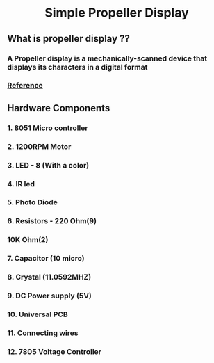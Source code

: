 # <center>Simple Propeller Display</center>

## What is propeller display ??
### A Propeller display is a mechanically-scanned device that displays its characters in a digital format

### <a href="https://ijireeice.com/wp-content/uploads/2014/12/IJIREEICE-15.pdf">Reference</a>

## Hardware Components
###  1. 8051 Micro controller
###  2. 1200RPM Motor
###  3. LED - 8 (With a color)
###  4. IR led
###  5. Photo Diode
###  6. Resistors - 220 Ohm(9)
###                 10K Ohm(2)
###  7. Capacitor (10 micro)
###  8. Crystal (11.0592MHZ)
###  9. DC Power supply (5V)
###  10. Universal PCB
###  11. Connecting wires
###  12. 7805 Voltage Controller
